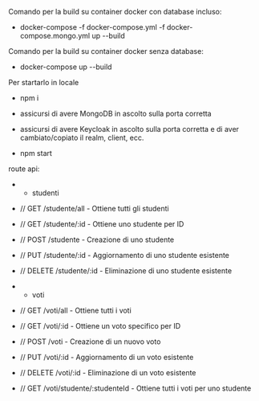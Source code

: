 Comando per la build su container docker con database incluso:
- docker-compose -f docker-compose.yml -f docker-compose.mongo.yml up --build

Comando per la build su container docker senza database:
- docker-compose up --build


Per startarlo in locale
- npm i

- assicursi di avere MongoDB in ascolto sulla porta corretta

- assicursi di avere Keycloak in ascolto sulla porta corretta e di aver cambiato/copiato il realm, client, ecc.

- npm start


route api:
- - studenti
- // GET /studente/all - Ottiene tutti gli studenti
- // GET /studente/:id - Ottiene uno studente per ID
- // POST /studente - Creazione di uno studente
- // PUT /studente/:id - Aggiornamento di uno studente esistente
- // DELETE /studente/:id - Eliminazione di uno studente esistente

- - voti
- // GET /voti/all - Ottiene tutti i voti
- // GET /voti/:id - Ottiene un voto specifico per ID
- // POST /voti - Creazione di un nuovo voto
- // PUT /voti/:id - Aggiornamento di un voto esistente
- // DELETE /voti/:id - Eliminazione di un voto esistente
- // GET /voti/studente/:studenteId - Ottiene tutti i voti per uno studente
